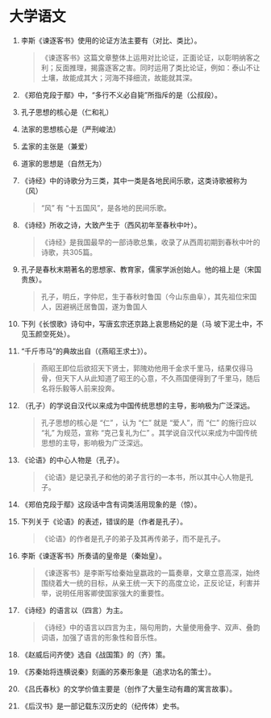 # 大学语文

1. 李斯《谏逐客书》使用的论证方法主要有（对比、类比）。

   > 《谏逐客书》这篇文章整体上运用对比论证，正面论证，以彰明纳客之利；反面推理，揭露逐客之害。同时运用了类比论证，例如：泰山不让土壤，故能成其大；河海不择细流，故能就其深。

2. 《郑伯克段于鄢》中，“多行不义必自毙”所指斥的是（公叔段）。

3. 孔子思想的核心是（仁和礼）

4. 法家的思想核心是（严刑峻法）

5. 孟家的主张是（兼爱）

6. 道家的思想是（自然无为）

7. 《诗经》中的诗歌分为三类，其中一类是各地民间乐歌，这类诗歌被称为（风）

   > “风” 有 “十五国风”，是各地的民间乐歌。

8. 《诗经》所收之诗，大致产生于（西风初年至春秋中叶）。

   > 《诗经》是我国最早的一部诗歌总集，收录了从西周初期到春秋中叶的诗歌，共305篇。

9. 孔子是春秋末期著名的思想家、教育家，儒家学派创始人。他的祖上是（宋国贵族）。

   > 孔子，明丘，字仲尼，生于春秋时鲁国（今山东曲阜），其先祖位宋国人，因避祸迁居鲁国，遂为鲁国人

10. 下列《长恨歌》诗句中，写唐玄宗还京路上哀思杨妃的是（马 坡下泥土中，不见玉颜空死处）。

11. “千斤市马”的典故出自（《燕昭王求士》）。

    > 燕昭王即位后欲招天下贤士，郭隗劝他用千金求千里马，结果仅得马骨，但天下人从此知道了昭王的心意，不久燕国便得到了千里马，随后名将乐毅等人前来投奔。

12. （孔子）的学说自汉代以来成为中国传统思想的主导，影响极为广泛深远。

    > 孔子思想的核心是 “仁” ，认为 “仁” 就是 “爱人”，而 “仁” 的施行应以 “礼” 为规范，宣称 “克己复礼为仁” 。其学说自汉代以来成为中国传统思想的主导，影响极为广泛深远。

13. 《论语》的中心人物是（孔子）。

    > 《论语》是记录孔子和他的弟子言行的一本书，所以其中心人物是孔子。

14. 《郑伯克段于鄢》这段话中含有词类活用现象的是（惊）。

15. 下列关于《论语》的表述，错误的是（作者是孔子）。

    > 《论语》的作者是孔子的弟子及其再传弟子，而不是孔子。

16. 李斯《谏逐客书》所奏请的皇帝是（秦始皇）。

    > 《谏逐客书》是李斯写给秦始皇嬴政的一篇奏章，文章立意高深，始终围绕着大一统的目标，从亲王统一天下的高度立论，正反论证，利害并举，说明任用客卿使国家强大的重要性。

17. 《诗经》的语言以（四言）为主。

    > 《诗经》中的语言以四言为主，隔句用韵，大量使用叠字、双声、叠韵词语，加强了语言的形象性和音乐性。

18. 《赵威后问齐使》选自《战国策》的（齐）策。
19. 《苏秦始将连横说秦》刻画的苏秦形象是（追求功名的策士）。
20. 《吕氏春秋》的文学价值主要是（创作了大量生动有趣的寓言故事）。
21. 《后汉书》是一部记载东汉历史的（纪传体）史书。


